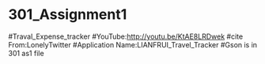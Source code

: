 # 301_Assignment1
#Traval_Expense_tracker
#YouTube:http://youtu.be/KtAE8LRDwek
#cite From:LonelyTwitter
#Application Name:LIANFRUI_Travel_Tracker
#Gson is in 301 as1 file
